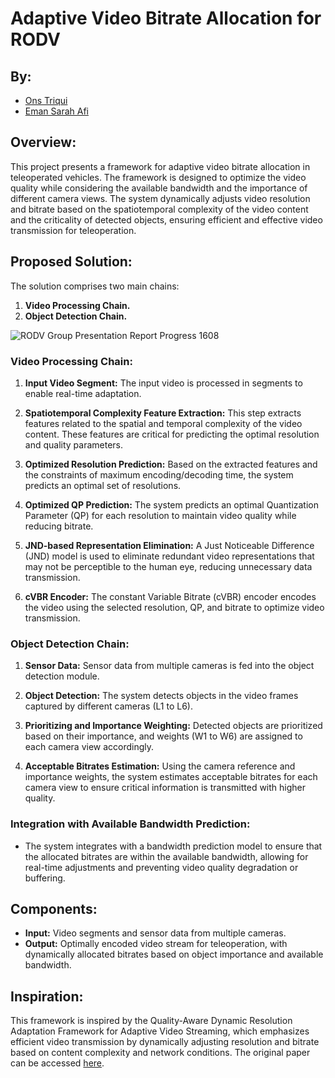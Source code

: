 # Adaptive Video Bitrate Allocation for RODV

## By:
- [Ons Triqui](mailto:ons.triqui@gmail.com)
- [Eman Sarah Afi](mailto:emansarahafi@gmail.com)

## Overview:

This project presents a framework for adaptive video bitrate allocation in teleoperated vehicles. The framework is designed to optimize the video quality while considering the available bandwidth and the importance of different camera views. The system dynamically adjusts video resolution and bitrate based on the spatiotemporal complexity of the video content and the criticality of detected objects, ensuring efficient and effective video transmission for teleoperation.

## Proposed Solution:

The solution comprises two main chains:

1. **Video Processing Chain.**
2. **Object Detection Chain.**

![RODV Group Presentation Report Progress 1608](https://github.com/user-attachments/assets/9ce65be4-3357-420c-a40d-ec6eba9e4c0e)

### Video Processing Chain:

1. **Input Video Segment:** The input video is processed in segments to enable real-time adaptation.

2. **Spatiotemporal Complexity Feature Extraction:** This step extracts features related to the spatial and temporal complexity of the video content. These features are critical for predicting the optimal resolution and quality parameters.

3. **Optimized Resolution Prediction:** Based on the extracted features and the constraints of maximum encoding/decoding time, the system predicts an optimal set of resolutions.

4. **Optimized QP Prediction:** The system predicts an optimal Quantization Parameter (QP) for each resolution to maintain video quality while reducing bitrate.

5. **JND-based Representation Elimination:** A Just Noticeable Difference (JND) model is used to eliminate redundant video representations that may not be perceptible to the human eye, reducing unnecessary data transmission.

6. **cVBR Encoder:** The constant Variable Bitrate (cVBR) encoder encodes the video using the selected resolution, QP, and bitrate to optimize video transmission.

### Object Detection Chain:

1. **Sensor Data:** Sensor data from multiple cameras is fed into the object detection module.

2. **Object Detection:** The system detects objects in the video frames captured by different cameras (L1 to L6).

3. **Prioritizing and Importance Weighting:** Detected objects are prioritized based on their importance, and weights (W1 to W6) are assigned to each camera view accordingly.

4. **Acceptable Bitrates Estimation:** Using the camera reference and importance weights, the system estimates acceptable bitrates for each camera view to ensure critical information is transmitted with higher quality.

### Integration with Available Bandwidth Prediction:

- The system integrates with a bandwidth prediction model to ensure that the allocated bitrates are within the available bandwidth, allowing for real-time adjustments and preventing video quality degradation or buffering.

## Components:

- **Input:** Video segments and sensor data from multiple cameras.
- **Output:** Optimally encoded video stream for teleoperation, with dynamically allocated bitrates based on object importance and available bandwidth.

## Inspiration:

This framework is inspired by the Quality-Aware Dynamic Resolution Adaptation Framework for Adaptive Video Streaming, which emphasizes efficient video transmission by dynamically adjusting resolution and bitrate based on content complexity and network conditions. The original paper can be accessed [here](https://doi.org/10.1145/3625468.3652172).

